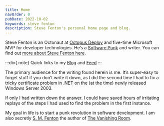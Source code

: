 ```yaml
---
title: Home
navOrder: 0
pubDate: 2022-10-02
keywords: steve fenton
description: Steve Fenton's personal home page and blog.
---
```


Steve Fenton is an Octonaut at [Octopus Deploy](https://octopus.com) and five-time Microsoft MVP for developer technologies. He’s a [Software Punk](/blog/2020/07/the-software-punk-revolution/) and writer. You can find out [more about Steve Fenton here](/about-me/).

:::div{.note}
Quick links to my [Blog](/blog/1/) and [Feed](/blog/feed.xml)
:::

The primary audience for the writing found herein is me. It’s super-easy to forget stuff if you don’t write it down, as I did the second time I had to fix a tricky certificate problem in .NET on the (at the time) newly released Windows Server 2003.

If only I had written down the answer. I could have saved hours of irritating replays of the steps I had used to find the problem in the first instance.

My goal in life is to start a punk revolution in software development. I am also secretly [S. M. Fenton](https://www.smfenton.uk/s-m-fenton/) the author of [The Vanishing Room](https://www.smfenton.uk/the-vanishing-room/).